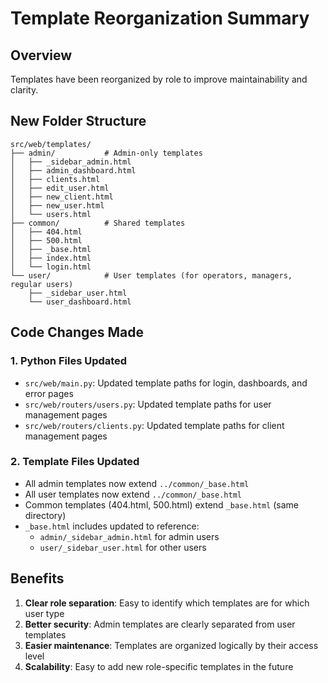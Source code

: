 # Template Reorganization Summary

## Overview
Templates have been reorganized by role to improve maintainability and clarity.

## New Folder Structure

```
src/web/templates/
├── admin/           # Admin-only templates
│   ├── _sidebar_admin.html
│   ├── admin_dashboard.html
│   ├── clients.html
│   ├── edit_user.html
│   ├── new_client.html
│   ├── new_user.html
│   └── users.html
├── common/          # Shared templates
│   ├── 404.html
│   ├── 500.html
│   ├── _base.html
│   ├── index.html
│   └── login.html
└── user/            # User templates (for operators, managers, regular users)
    ├── _sidebar_user.html
    └── user_dashboard.html
```

## Code Changes Made

### 1. Python Files Updated
- `src/web/main.py`: Updated template paths for login, dashboards, and error pages
- `src/web/routers/users.py`: Updated template paths for user management pages
- `src/web/routers/clients.py`: Updated template paths for client management pages

### 2. Template Files Updated
- All admin templates now extend `../common/_base.html`
- All user templates now extend `../common/_base.html`
- Common templates (404.html, 500.html) extend `_base.html` (same directory)
- `_base.html` includes updated to reference:
  - `admin/_sidebar_admin.html` for admin users
  - `user/_sidebar_user.html` for other users

## Benefits
1. **Clear role separation**: Easy to identify which templates are for which user type
2. **Better security**: Admin templates are clearly separated from user templates
3. **Easier maintenance**: Templates are organized logically by their access level
4. **Scalability**: Easy to add new role-specific templates in the future